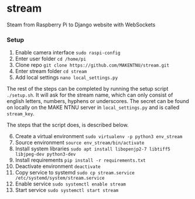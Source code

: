 # stream
Steam from Raspberry Pi to Django website with WebSockets


### Setup
1. Enable camera interface `sudo raspi-config`
2. Enter user folder `cd /home/pi`
3. Clone repo `git clone https://github.com/MAKENTNU/stream.git`
4. Enter stream folder `cd stream`
5. Add local settings `nano local_settings.py`

The rest of the steps can be completed by running the setup script `./setup.sh`.
It will ask for the stream name, which can only consist of english letters, numbers, hyphens or underscores.
The secret can be found on locally on the MAKE NTNU server in `local_settings.py` and is called `stream_key`.

The steps that the script does, is described below.

6. Create a virtual environment `sudo virtualenv -p python3 env_stream`
7. Source environment `source env_stream/bin/activate`
8. Install system libraries `sudo apt install libopenjp2-7 libtiff5 libjpeg-dev python3-dev`
9. Install requirements `pip install -r requirements.txt`
10. Deactivate environment `deactivate`
11. Copy service to systemd `sudo cp stream.service /etc/systemd/system/stream.service`
12. Enable service `sudo systemctl enable stream`
13. Start service `sudo systemctl start stream`
